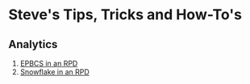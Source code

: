 # Steve's Tips, Tricks and How-To's

## Analytics

1.  [EPBCS in an RPD](https://snicholspa.github.io/tips_tricks_howtos/analytics/epbcs/)
2.  [Snowflake in an RPD](https://snicholspa.github.io/tips_tricks_howtos/analytics/snowflake/)